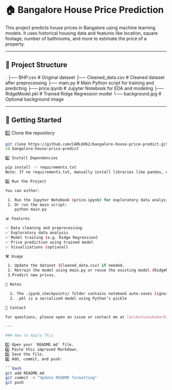 # 🏠 Bangalore House Price Prediction

This project predicts house prices in Bangalore using machine learning models. It uses historical housing data and features like location, square footage, number of bathrooms, and more to estimate the price of a property.

---

## 📂 Project Structure

.
├── BHP.csv # Original dataset
├── Cleaned_data.csv # Cleaned dataset after preprocessing
├── main.py # Main Python script for training and predicting
├── price.ipynb # Jupyter Notebook for EDA and modeling
├── RidgeModel.pkl # Trained Ridge Regression model
└── background.jpg # Optional background image


---

## 🚀 Getting Started

1️⃣ Clone the repository

```bash
git clone https://github.com/CARLOX62/bangalore-house-price-predict.git
cd bangalore-house-price-predict

2️⃣ Install Dependencies

pip install -r requirements.txt
Note: If no requirements.txt, manually install libraries like pandas, numpy, scikit-learn, etc

3️⃣ Run the Project

You can either:

 1. Run the Jupyter Notebook (price.ipynb) for exploratory data analysis and visualization.
 2. Or run the main script:
    python main.py

📊 Features

✅ Data cleaning and preprocessing
✅ Exploratory data analysis
✅ Model training (e.g. Ridge Regression)
✅ Price prediction using trained model
✅ Visualizations (optional)

🛠️ Usage

 1. Update the dataset (Cleaned_data.csv) if needed.
 2. Retrain the model using main.py or reuse the existing model (RidgeModel.pkl).
 3.Predict new prices.

📝 Notes

  1. The .ipynb_checkpoints/ folder contains notebook auto-saves (ignore).
  2. .pkl is a serialized model using Python’s pickle

📧 Contact

For questions, please open an issue or contact me at [aniketsonukumar62@gmail.com].

---

### How to Apply This

1️⃣ Open your `README.md` file.  
2️⃣ Paste this improved Markdown.  
3️⃣ Save the file.  
4️⃣ Add, commit, and push:

```bash
git add README.md
git commit -m "Update README formatting"
git push


